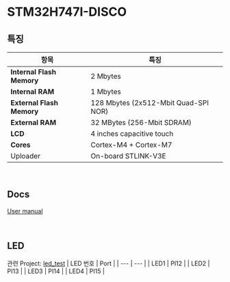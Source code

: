 # STM32H747I-DISCO
## 특징
| 항목 | 특징 |
| --- | --- |
| **Internal Flash Memory** | 2 Mbytes |
| **Internal RAM** | 1 Mbytes |
| **External Flash Memory** | 128 Mbytes (2x512-Mbit Quad-SPI NOR) |
| **External RAM** | 32 MBytes (256-Mbit SDRAM) |
| **LCD** | 4 inches capacitive touch |
| **Cores** | Cortex-M4 + Cortex-M7 |
| Uploader | On-board STLINK-V3E |

<br>


## Docs
<a href="../docs/um2411-discovery-kit-with-stm32h747xi-mcu-stmicroelectronics.pdf">User manual</a>

<br>

## LED
관련 Project: <a href="./led_test/">led_test</a>
| LED 번호 | Port |
| --- | --- |
| LED1 | PI12 |
| LED2 | PI13 |
| LED3 | PI14 |
| LED4 | PI15 |











